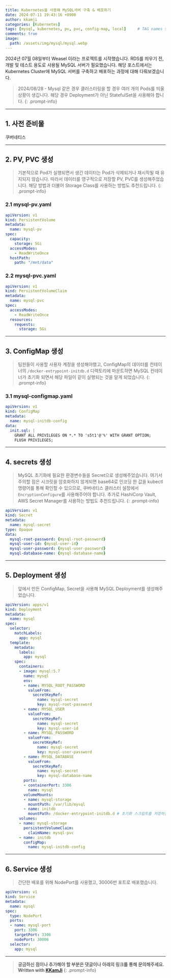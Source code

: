 ```yaml
---
title: Kubernetes을 사용해 MySQL서버 구축 & 배포하기
date: 2024-07-11 19:43:16 +0900
author: kkamji
categories: [Kubernetes]
tags: [mysql, kubernetes, pv, pvc, config-map, local]     # TAG names should always be lowercase
comments: true
image:
  path: /assets/img/mysql/mysql.webp
---
```


2024년 07월 08일부터 Weasel 이라는 프로젝트를 시작했습니다. RDS를 띄우기 전, 개발 및 테스트 용도로 사용될 MySQL 서버가 필요했습니다.
해당 포스트에서는 Kubernetes Cluster에 MySQL 서버를 구축하고 배포하는 과정에 대해 다뤄보겠습니다.

> 2024/08/28 - Mysql 같은 경우 클러스터링을 할 경우 여러 개의 Pods를 띄울 상황이 생깁니다. 해당 경우 Deployment가 아닌 StatefulSet을 사용해야 합니다.
{: .prompt-info}

---

## 1. 사전 준비물

쿠버네티스

---

## 2. PV, PVC 생성

> 기본적으로 Pod가 실행되면서 생긴 데이터는 Pod가 삭제되거나 재시작될 때 유지되지 않습니다. 따라서 데이터를 영구적으로 저장할 PV, PVC를 생성해주었습니다. 해당 방법과 더불어 Storage Class를 사용하는 방법도 추천드립니다.
{: .prompt-info}

### 2.1 mysql-pv.yaml

```yaml
apiVersion: v1
kind: PersistentVolume
metadata:
  name: mysql-pv
spec:
  capacity:
    storage: 5Gi
  accessModes:
    - ReadWriteOnce
  hostPath:
    path: "/mnt/data"
```

### 2.2 mysql-pvc.yaml

```yaml
apiVersion: v1
kind: PersistentVolumeClaim
metadata:
  name: mysql-pvc
spec:
  accessModes:
    - ReadWriteOnce
  resources:
    requests:
      storage: 5Gi
```

---

## 3. ConfigMap 생성

> 팀원들이 사용할 사용자 계정을 생성해야했고, ConfigMap의 데이터를 컨테이너의 `/docker-entrypoint-initdb.d` 디렉토리에 마운트하면 MySQL 컨테이너가 초기화 되면서 해당 파일이 같이 실행되는 것을 알게 되었습니다.
{: .prompt-info}

### 3.1 mysql-configmap.yaml

```yaml
apiVersion: v1
kind: ConfigMap
metadata:
  name: mysql-initdb-config
data:
  init.sql: |
    GRANT ALL PRIVILEGES ON *.* TO 's5t1'@'%' WITH GRANT OPTION;
    FLUSH PRIVILEGES;
```

---

## 4. secrets 생성

> MySQL 초기화에 필요한 환경변수들을 Secret으로 생성해주었습니다. 여기서 주의할 점은 시크릿을 암호화하지 않게되면 base64로 인코딩 한 값을 kubectl 명령어를 통해 확인할 수 있으므로, 쿠버네티스 클러스터 설정에서 `EncryptionConfigure`를 사용해주어야 합니다. 추가로 HashiCorp Vault, AWS Secret Manager를 사용하는 방법도 추천드립니다.
{: .prompt-info}

```yaml
apiVersion: v1
kind: Secret
metadata:
  name: mysql-secret
type: Opaque
data:
  mysql-root-password: {mysql-root-password}
  mysql-user-id: {mysql-user-id}
  mysql-user-password: {mysql-user-password}
  mysql-database-name: {mysql-database-name}
```

---

## 5. Deployment 생성

> 앞에서 만든 ConfigMap, Secret을 사용해 MySQL Deployment를 생성해주었습니다.

```yaml
apiVersion: apps/v1
kind: Deployment
metadata:
  name: mysql
spec:
  selector:
    matchLabels:
      app: mysql
  template:
    metadata:
      labels:
        app: mysql
    spec:
      containers:
      - image: mysql:5.7
        name: mysql
        env:
        - name: MYSQL_ROOT_PASSWORD
          valueFrom:
            secretKeyRef:
              name: mysql-secret
              key: mysql-root-password
        - name: MYSQL_USER
          valueFrom:
            secretKeyRef:
              name: mysql-secret
              key: mysql-user-id
        - name: MYSQL_PASSWORD
          valueFrom:
            secretKeyRef:
              name: mysql-secret
              key: mysql-user-password
        - name: MYSQL_DATABASE
          valueFrom:
            secretKeyRef:
              name: mysql-secret
              key: mysql-database-name
        ports:
        - containerPort: 3306
          name: mysql
        volumeMounts:
        - name: mysql-storage
          mountPath: /var/lib/mysql
        - name: initdb
          mountPath: /docker-entrypoint-initdb.d # 초기화 스크립트를 저장하는 특별한 위치 디렉토리에 있는 모든 .sh, .sql, .sql.gz 파일이 자동으로 실행
      volumes:
      - name: mysql-storage
        persistentVolumeClaim:
          claimName: mysql-pvc
      - name: initdb
        configMap:
          name: mysql-initdb-config
```

---

## 6. Service 생성

> 간단한 배포를 위해 NodePort를 사용했고, 30006번 포트로 배포했습니다.

```yaml
apiVersion: v1
kind: Service
metadata:
  name: mysql
spec:
  type: NodePort
  ports:
  - name: mysql-port
    port: 3306
    targetPort: 3306
    nodePort: 30006
  selector:
    app: mysql
```

---
> **궁금하신 점이나 추가해야 할 부분은 댓글이나 아래의 링크를 통해 문의해주세요.**  
> **Written with [KKamJi](https://www.linkedin.com/in/taejikim/)**
{: .prompt-info}
